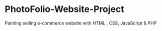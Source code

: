 # PhotoFolio-Website-Project
Painting selling e-commerce website with HTML , CSS, JavaScript &amp; PHP
